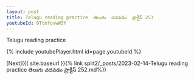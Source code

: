 ```yaml
---
layout: post
title: Telugu reading practice  తెలుగు  చదవడం  ప్రాక్టీస్ 253
youtubeId: 0TtmfovwW5Y
---
```

 
 
Telugu reading practice
 
 
 
 
 


{% include youtubePlayer.html id=page.youtubeId %}
 
[Next]({{ site.baseurl }}{% link  split2/_posts/2023-02-14-Telugu reading practice  తెలుగు  చదవడం  ప్రాక్టీస్ 252.md%})
 
